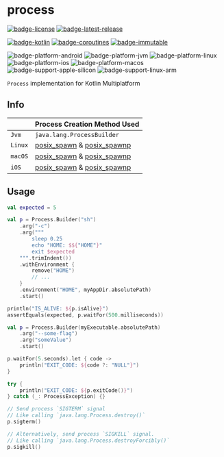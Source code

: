 # process
[![badge-license]][url-license]
[![badge-latest-release]][url-latest-release]

[![badge-kotlin]][url-kotlin]
[![badge-coroutines]][url-coroutines]
[![badge-immutable]][url-immutable]

![badge-platform-android]
![badge-platform-jvm]
![badge-platform-linux]
![badge-platform-ios]
![badge-platform-macos]
![badge-support-apple-silicon]
![badge-support-linux-arm]

`Process` implementation for Kotlin Multiplatform

## Info

|         | Process Creation Method Used                                     |
|---------|------------------------------------------------------------------|
| `Jvm`   | `java.lang.ProcessBuilder`                                       |
| `Linux` | [posix_spawn][url-posix-spawn] & [posix_spawnp][url-posix-spawn] |
| `macOS` | [posix_spawn][url-posix-spawn] & [posix_spawnp][url-posix-spawn] |
| `iOS`   | [posix_spawn][url-posix-spawn] & [posix_spawnp][url-posix-spawn] |

## Usage

```kotlin
val expected = 5

val p = Process.Builder("sh")
    .arg("-c")
    .arg("""
        sleep 0.25
        echo "HOME: $${"HOME"}"
        exit $expected
    """.trimIndent())
    .withEnvironment {
        remove("HOME")
        // ...
    }
    .environment("HOME", myAppDir.absolutePath)
    .start()

println("IS_ALIVE: ${p.isAlive}")
assertEquals(expected, p.waitFor(500.milliseconds))
```

```kotlin
val p = Process.Builder(myExecutable.absolutePath)
    .arg("--some-flag")
    .arg("someValue")
    .start()

p.waitFor(5.seconds).let { code ->
    println("EXIT_CODE: ${code ?: "NULL"}")
}

try {
    println("EXIT_CODE: ${p.exitCode()}")
} catch (_: ProcessException) {}

// Send process `SIGTERM` signal
// Like calling `java.lang.Process.destroy()`
p.sigterm()

// Alternatively, send process `SIGKILL` signal.
// Like calling `java.lang.Process.destroyForcibly()`
p.sigkill()
```

<!-- TAG_VERSION -->
[badge-latest-release]: https://img.shields.io/badge/latest--release-Unreleased-blue.svg?style=flat
[badge-license]: https://img.shields.io/badge/license-Apache%20License%202.0-blue.svg?style=flat

<!-- TAG_DEPENDENCIES -->
[badge-kotlin]: https://img.shields.io/badge/kotlin-1.9.21-blue.svg?logo=kotlin
[badge-coroutines]: https://img.shields.io/badge/coroutines-1.7.3-blue.svg?logo=kotlin
[badge-immutable]: https://img.shields.io/badge/immutable-0.1.0-blue.svg?style=flat

<!-- TAG_PLATFORMS -->
[badge-platform-android]: http://img.shields.io/badge/-android-6EDB8D.svg?style=flat
[badge-platform-jvm]: http://img.shields.io/badge/-jvm-DB413D.svg?style=flat
[badge-platform-js]: http://img.shields.io/badge/-js-F8DB5D.svg?style=flat
[badge-platform-js-node]: https://img.shields.io/badge/-nodejs-68a063.svg?style=flat
[badge-platform-linux]: http://img.shields.io/badge/-linux-2D3F6C.svg?style=flat
[badge-platform-macos]: http://img.shields.io/badge/-macos-111111.svg?style=flat
[badge-platform-ios]: http://img.shields.io/badge/-ios-CDCDCD.svg?style=flat
[badge-platform-tvos]: http://img.shields.io/badge/-tvos-808080.svg?style=flat
[badge-platform-watchos]: http://img.shields.io/badge/-watchos-C0C0C0.svg?style=flat
[badge-platform-wasm]: https://img.shields.io/badge/-wasm-624FE8.svg?style=flat
[badge-platform-windows]: http://img.shields.io/badge/-windows-4D76CD.svg?style=flat
[badge-support-android-native]: http://img.shields.io/badge/support-[AndroidNative]-6EDB8D.svg?style=flat
[badge-support-apple-silicon]: http://img.shields.io/badge/support-[AppleSilicon]-43BBFF.svg?style=flat
[badge-support-js-ir]: https://img.shields.io/badge/support-[js--IR]-AAC4E0.svg?style=flat
[badge-support-linux-arm]: http://img.shields.io/badge/support-[LinuxArm]-2D3F6C.svg?style=flat

[url-latest-release]: https://github.com/05nelsonm/process/releases/latest
[url-license]: https://www.apache.org/licenses/LICENSE-2.0
[url-kotlin]: https://kotlinlang.org
[url-coroutines]: https://github.com/Kotlin/kotlinx.coroutines
[url-immutable]: https://github.com/05nelsonm/immutable
[url-posix-spawn]: https://man7.org/linux/man-pages/man3/posix_spawn.3.html

